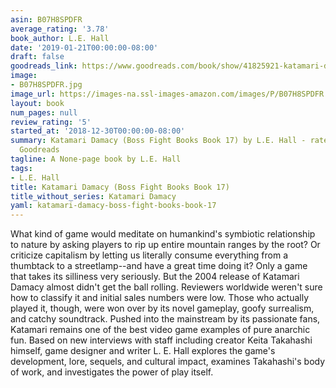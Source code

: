 ```yaml
---
asin: B07H8SPDFR
average_rating: '3.78'
book_author: L.E. Hall
date: '2019-01-21T00:00:00-08:00'
draft: false
goodreads_link: https://www.goodreads.com/book/show/41825921-katamari-damacy
image:
- B07H8SPDFR.jpg
image_url: https://images-na.ssl-images-amazon.com/images/P/B07H8SPDFR.01._SCLZZZZZZZ.jpg
layout: book
num_pages: null
review_rating: '5'
started_at: '2018-12-30T00:00:00-08:00'
summary: Katamari Damacy (Boss Fight Books Book 17) by L.E. Hall - rated 3.78/5 on
  Goodreads
tagline: A None-page book by L.E. Hall
tags:
- L.E. Hall
title: Katamari Damacy (Boss Fight Books Book 17)
title_without_series: Katamari Damacy
yaml: katamari-damacy-boss-fight-books-book-17
---
```


What kind of game would meditate on humankind's symbiotic relationship to nature by asking players to rip up entire mountain ranges by the root? Or criticize capitalism by letting us literally consume everything from a thumbtack to a streetlamp--and have a great time doing it? Only a game that takes its silliness very seriously. But the 2004 release of Katamari Damacy almost didn't get the ball rolling. Reviewers worldwide weren't sure how to classify it and initial sales numbers were low. Those who actually played it, though, were won over by its novel gameplay, goofy surrealism, and catchy soundtrack. Pushed into the mainstream by its passionate fans, Katamari remains one of the best video game examples of pure anarchic fun. Based on new interviews with staff including creator Keita Takahashi himself, game designer and writer L. E. Hall explores the game's development, lore, sequels, and cultural impact, examines Takahashi's body of work, and investigates the power of play itself.